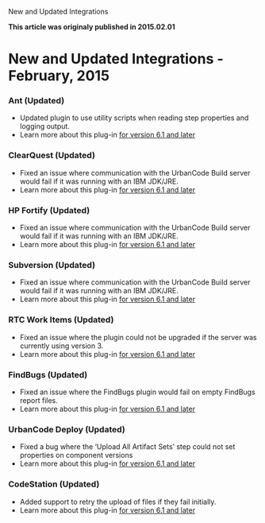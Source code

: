 





New and Updated Integrations

**This article was originaly published in 2015.02.01**


New and Updated Integrations - February, 2015
=============================================





### Ant (Updated)


* Updated plugin to use utility scripts when reading step properties and logging output.
* Learn more about this plug-in [for version 6.1 and later](https://developer.ibm.com/urbancode/plugin/ant-ubuild/)




### ClearQuest (Updated)


* Fixed an issue where communication with the UrbanCode Build server would fail if it was running with an IBM JDK/JRE.
* Learn more about this plug-in [for version 6.1 and later](http://developer.ibm.com/urbancode/plugin/clearquest-ubuild/)




### HP Fortify (Updated)


* Fixed an issue where communication with the UrbanCode Build server would fail if it was running with an IBM JDK/JRE.
* Learn more about this plug-in [for version 6.1 and later](http://developer.ibm.com/urbancode/plugin/hp-fortify-ubuild/)




### Subversion (Updated)


* Fixed an issue where communication with the UrbanCode Build server would fail if it was running with an IBM JDK/JRE.
* Learn more about this plug-in [for version 6.1 and later](http://developer.ibm.com/urbancode/plugin/subversion-ubuild/)




### RTC Work Items (Updated)


* Fixed an issue where the plugin could not be upgraded if the server was currently using version 3.
* Learn more about this plug-in [for version 6.1 and later](http://developer.ibm.com/urbancode/plugin/rtc-work-items-2/)




### FindBugs (Updated)


* Fixed an issue where the FindBugs plugin would fail on empty FindBugs report files.
* Learn more about this plug-in [for version 6.1 and later](http://developer.ibm.com/urbancode/plugin/findbugs/)




### UrbanCode Deploy (Updated)


* Fixed a bug where the ‘Upload All Artifact Sets’ step could not set properties on component versions
* Learn more about this plug-in [for version 6.1 and later](http://developer.ibm.com/urbancode/plugin/ibm-urbancode-deploy/)




### CodeStation (Updated)


* Added support to retry the upload of files if they fail initially.
* Learn more about this plug-in [for version 6.1 and later](http://developer.ibm.com/urbancode/plugin/codestation-ubuild/)







